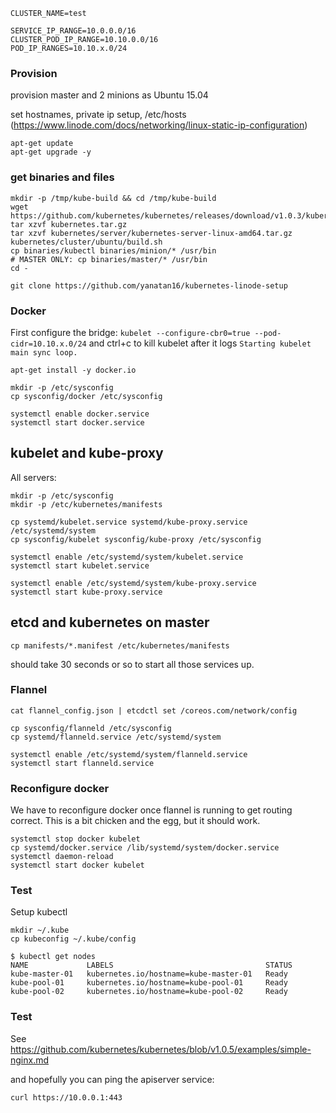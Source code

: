 ```
CLUSTER_NAME=test

SERVICE_IP_RANGE=10.0.0.0/16
CLUSTER_POD_IP_RANGE=10.10.0.0/16
POD_IP_RANGES=10.10.x.0/24
```

### Provision

provision master and 2 minions as Ubuntu 15.04

set hostnames, private ip setup, /etc/hosts (https://www.linode.com/docs/networking/linux-static-ip-configuration)

```
apt-get update
apt-get upgrade -y
```

### get binaries and files

```
mkdir -p /tmp/kube-build && cd /tmp/kube-build
wget https://github.com/kubernetes/kubernetes/releases/download/v1.0.3/kubernetes.tar.gz
tar xzvf kubernetes.tar.gz
tar xzvf kubernetes/server/kubernetes-server-linux-amd64.tar.gz
kubernetes/cluster/ubuntu/build.sh
cp binaries/kubectl binaries/minion/* /usr/bin
# MASTER ONLY: cp binaries/master/* /usr/bin
cd -
```

```
git clone https://github.com/yanatan16/kubernetes-linode-setup
```

### Docker

First configure the bridge: `kubelet --configure-cbr0=true --pod-cidr=10.10.x.0/24` and ctrl+c to kill kubelet after it logs `Starting kubelet main sync loop.`

```
apt-get install -y docker.io

mkdir -p /etc/sysconfig
cp sysconfig/docker /etc/sysconfig

systemctl enable docker.service
systemctl start docker.service
```

## kubelet and kube-proxy

All servers:


```
mkdir -p /etc/sysconfig
mkdir -p /etc/kubernetes/manifests

cp systemd/kubelet.service systemd/kube-proxy.service /etc/systemd/system
cp sysconfig/kubelet sysconfig/kube-proxy /etc/sysconfig

systemctl enable /etc/systemd/system/kubelet.service
systemctl start kubelet.service

systemctl enable /etc/systemd/system/kube-proxy.service
systemctl start kube-proxy.service
```

## etcd and kubernetes on master

```
cp manifests/*.manifest /etc/kubernetes/manifests
```

should take 30 seconds or so to start all those services up.

### Flannel

```
cat flannel_config.json | etcdctl set /coreos.com/network/config

cp sysconfig/flanneld /etc/sysconfig
cp systemd/flanneld.service /etc/systemd/system

systemctl enable /etc/systemd/system/flanneld.service
systemctl start flanneld.service
```

### Reconfigure docker

We have to reconfigure docker once flannel is running to get routing correct. This is a bit chicken and the egg, but it should work.

```
systemctl stop docker kubelet
cp systemd/docker.service /lib/systemd/system/docker.service
systemctl daemon-reload
systemctl start docker kubelet
```

### Test

Setup kubectl

```
mkdir ~/.kube
cp kubeconfig ~/.kube/config
```

```
$ kubectl get nodes
NAME             LABELS                                  STATUS
kube-master-01   kubernetes.io/hostname=kube-master-01   Ready
kube-pool-01     kubernetes.io/hostname=kube-pool-01     Ready
kube-pool-02     kubernetes.io/hostname=kube-pool-02     Ready
```

### Test

See https://github.com/kubernetes/kubernetes/blob/v1.0.5/examples/simple-nginx.md

and hopefully you can ping the apiserver service:

```
curl https://10.0.0.1:443
```